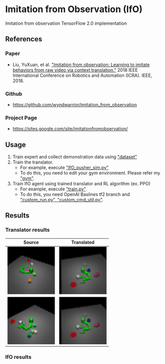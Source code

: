 # Imitation from Observation (IfO)
Imitation from observation TensorFlow 2.0 implementation

## References
### Paper
- Liu, YuXuan, et al. ["Imitation from observation: Learning to imitate behaviors from raw video via context translation."](https://arxiv.org/pdf/1707.03374.pdf) 2018 IEEE International Conference on Robotics and Automation (ICRA). IEEE, 2018.
### Github
- https://github.com/wyndwarrior/imitation_from_observation
### Project Page
- https://sites.google.com/site/imitationfromobservation/

## Usage
1. Train expert and collect demonstration data using ["dataset"](../dataset/README.md)
2. Train the translator.
    - For example, execute ["IfO_pusher_sim.py"](./pusher/translator/IfO_pusher_sim.py)
    - To do this, you need to edit your gym environment. Please refer my ["gym"](../gym).
3. Train IfO agent using trained translator and RL algorithm (ex. PPO)
    - For example, execute ["train.py"](./pusher/IfO_rl_train/train.py)
    - To do this, you need OpenAI Baslines tf2 branch and ["custom_run.py", "custom_cmd_util.py"](https://github.com/gemst1/baselines/tree/tf2).

## Results
### Translator results
|Source|Translated|
|:------:|:------:|
|<img src="./pusher/IfO_rl_train/baselines_results/20210405_09-45-53/trans_results/0_src.gif" width="150px" height="150px">|<img src="./pusher/IfO_rl_train/baselines_results/20210405_09-45-53/trans_results/0_trans.gif" width="150px" height="150px">|
|<img src="./pusher/IfO_rl_train/baselines_results/20210405_09-45-53/trans_results/1_src.gif" width="150px" height="150px">|<img src="./pusher/IfO_rl_train/baselines_results/20210405_09-45-53/trans_results/1_trans.gif" width="150px" height="150px">|
### IfO results